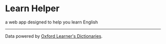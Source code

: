 # Learn Helper

a web app designed to help you learn English

---

Data powered by [Oxford Learner's Dictionaries](https://www.oxfordlearnersdictionaries.com/).
